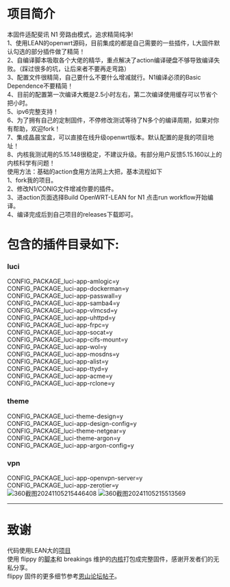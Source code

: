 # 项目简介
本固件适配斐讯 N1 旁路由模式，追求精简纯净!<br>
1、使用LEAN的openwrt源码，目前集成的都是自己需要的一些插件，L大固件默认勾选的部分插件做了精简！<br>
2、自编译脚本吸取各个大佬的精华，重点解决了action编译硬盘不够导致编译失败。（踩过很多的坑，让后来者不要再走弯路）<br>
3、配置文件很精简，自己要什么不要什么增减就行。N1编译必须的Basic Dependence不要精简！<br>
4、目前的配置第一次编译大概是2.5小时左右，第二次编译使用缓存可以节省个把小时。<br>
5、ipv6完整支持！<br>
6、为了拥有自己的定制固件，不停修改测试等待了N多个的编译周期，如果对你有帮助，欢迎fork！<br>
7、集成晶晨宝盒，可以直接在线升级openwrt版本。默认配置的是我的项目地址！<br>
8、内核我测试用的5.15.148很稳定，不建议升级。有部分用户反馈5.15.160以上的内核科学有问题！<br>
使用方法：基础的action食用方法网上大把，基本流程如下 <br>
1、fork我的项目。 <br>
2、修改N1/CONIG文件增减你要的插件。 <br>
3、进action页面选择Build OpenWRT-LEAN for N1 点击run workflow开始编译。 <br>
4、编译完成后到自己项目的releases下载即可。 <br>
# 包含的插件目录如下:<br>
### luci <br>
CONFIG_PACKAGE_luci-app-amlogic=y <br>
CONFIG_PACKAGE_luci-app-dockerman=y <br>
CONFIG_PACKAGE_luci-app-passwall=y <br>
CONFIG_PACKAGE_luci-app-samba4=y <br>
CONFIG_PACKAGE_luci-app-vlmcsd=y <br>
CONFIG_PACKAGE_luci-app-uhttpd=y <br>
CONFIG_PACKAGE_luci-app-frpc=y<br>
CONFIG_PACKAGE_luci-app-socat=y<br>
CONFIG_PACKAGE_luci-app-cifs-mount=y<br>
CONFIG_PACKAGE_luci-app-wol=y<br>
CONFIG_PACKAGE_luci-app-mosdns=y<br>
CONFIG_PACKAGE_luci-app-alist=y<br>
CONFIG_PACKAGE_luci-app-ttyd=y<br>
CONFIG_PACKAGE_luci-app-acme=y<br>
CONFIG_PACKAGE_luci-app-rclone=y<br>
### theme<br>
CONFIG_PACKAGE_luci-theme-design=y<br>
CONFIG_PACKAGE_luci-app-design-config=y<br>
CONFIG_PACKAGE_luci-theme-netgear=y<br>
CONFIG_PACKAGE_luci-theme-argon=y<br>
CONFIG_PACKAGE_luci-app-argon-config=y<br>
### vpn<br>
CONFIG_PACKAGE_luci-app-openvpn-server=y<br>
CONFIG_PACKAGE_luci-app-zerotier=y<br>
![360截图20241105215446408](https://github.com/user-attachments/assets/5b6381d2-52d7-41d2-af12-a7ea0a6d2598)
![360截图20241105215513569](https://github.com/user-attachments/assets/36f9febd-51bb-41d8-b119-9f9c78967e0a)

***
# 致谢
代码使用LEAN大的[项目](https://github.com/coolsnowwolf/lede)<br>
使用 flippy 的[脚本](https://github.com/unifreq/openwrt_packit)和 breakings 维护的[内核](https://github.com/breakings/OpenWrt/releases/tag/kernel_stable)打包成完整固件，感谢开发者们的无私分享。<br>
flippy 固件的更多细节参考[恩山论坛帖子](https://www.right.com.cn/forum/thread-4076037-1-1.html)。
